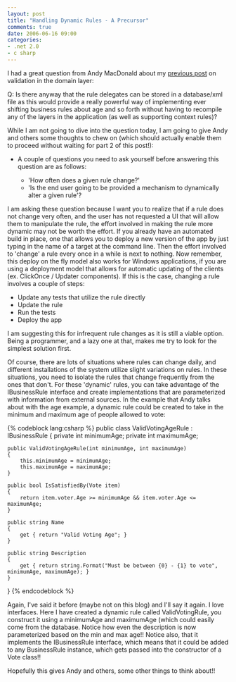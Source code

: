 ```yaml
---
layout: post
title: "Handling Dynamic Rules - A Precursor"
comments: true
date: 2006-06-16 09:00
categories:
- .net 2.0
- c sharp
---
```


I had a great question from Andy MacDonald about my [previous post](http://blog.developwithpassion.com/ValidationInTheDomainLayerTakeTwo.aspx) on validation in the domain layer:

Q: Is there anyway that the rule delegates can be stored in a database/xml file as this would provide a really powerful way of implementing ever shifting business rules about age and so forth without having to recompile any of the layers in the application (as well as supporting context rules)?

While I am not going to dive into the question today, I am going to give Andy and others some thoughts to chew on (which should actually enable them to proceed without waiting for part 2 of this post!):
<ul>
<li>A couple of questions you need to ask yourself before answering this question are as follows:</li>
<ul>
<li>'How often does a given rule change?'</li>
<li>'Is the end user going to be provided a mechanism to dynamically alter a given rule'?</li></ul></ul>

I am asking these question because I want you to realize that if a rule does not change very often, and the user has not requested a UI that will allow them to manipulate the rule, the effort involved in making the rule more dynamic may not be worth the effort. If you already have an automated build in place, one that allows you to deploy a new version of the app by just typing in the name of a target at the command line. Then the effort involved to 'change' a rule every once in a while is next to nothing. Now remember, this deploy on the fly model also works for Windows applications, if you are using a deployment model that allows for automatic updating of the clients (ex. ClickOnce / Updater components). If this is the case, changing a rule involves a couple of steps:
<ul>
<li>Update any tests that utilize the rule directly</li>
<li>Update the rule</li>
<li>Run the tests</li>
<li>Deploy the app</li></ul>

I am suggesting this for infrequent rule changes as it is still a viable option. Being a programmer, and a lazy one at that, makes me try to look for the simplest solution first. 

Of course, there are lots of situations where rules can change daily, and different installations of the system utilize slight variations on rules. In these situations, you need to isolate the rules that change frequently from the ones that don't. For these 'dynamic' rules, you can take advantage of the IBusinessRule<T> interface and create implementations that are parameterized with information from external sources. In the example that Andy talks about with the age example, a dynamic rule could be created to take in the minimum and maximum age of people allowed to vote:

 

 
{% codeblock lang:csharp %}
public class ValidVotingAgeRule : IBusinessRule<Vote>
{
    private int minimumAge;
    private int maximumAge;

    public ValidVotingAgeRule(int minimumAge, int maximumAge)
    {
        this.minimumAge = minimumAge;
        this.maximumAge = maximumAge;
    }

    public bool IsSatisfiedBy(Vote item)
    {
        return item.voter.Age >= minimumAge && item.voter.Age <= maximumAge;
    }

    public string Name
    {
        get { return "Valid Voting Age"; }
    }

    public string Description
    {
        get { return string.Format("Must be between {0} - {1} to vote", minimumAge, maximumAge); }
    }
}
{% endcodeblock %}


Again, I've said it before (maybe not on this blog) and I'll say it again. I love interfaces. Here I have created a dynamic rule called ValidVotingRule, you construct it using a minimumAge and maximumAge (which could easily come from the database. Notice how even the description is now parameterized based on the min and max age!! Notice also, that it implements the IBusinessRule<Vote> interface, which means that it could be added to any BusinessRule<Vote> instance, which gets passed into the constructor of a Vote class!!

Hopefully this gives Andy and others, some other things to think about!!






